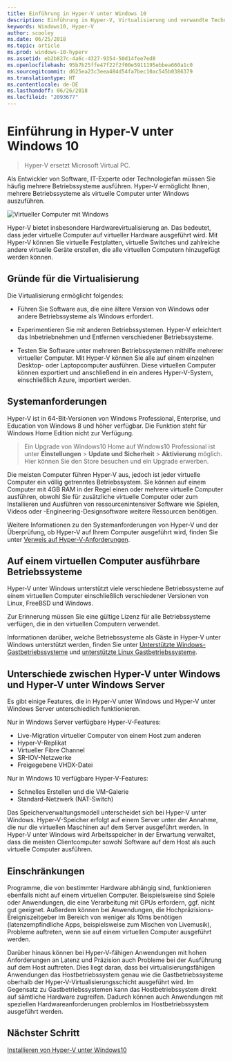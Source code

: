```yaml
---
title: Einführung in Hyper-V unter Windows 10
description: Einführung in Hyper-V, Virtualisierung und verwandte Technologien.
keywords: Windows10, Hyper-V
author: scooley
ms.date: 06/25/2018
ms.topic: article
ms.prod: windows-10-hyperv
ms.assetid: eb2b827c-4a6c-4327-9354-50d14fee7ed8
ms.openlocfilehash: 95b7b25ffe47f22f2f00e5911195ebbea660a1c0
ms.sourcegitcommit: d625ea23c3eea484d54fa7bec10ac545b0386379
ms.translationtype: HT
ms.contentlocale: de-DE
ms.lasthandoff: 06/26/2018
ms.locfileid: "2093677"
---
```

# <a name="introduction-to-hyper-v-on-windows-10"></a>Einführung in Hyper-V unter Windows 10

> Hyper-V ersetzt Microsoft Virtual PC.

Als Entwickler von Software, IT-Experte oder Technologiefan müssen Sie häufig mehrere Betriebssysteme ausführen. Hyper-V ermöglicht Ihnen, mehrere Betriebssysteme als virtuelle Computer unter Windows auszuführen.

![Virtueller Computer mit Windows](media/HyperVNesting.png)

Hyper-V bietet insbesondere Hardwarevirtualisierung an.  Das bedeutet, dass jeder virtuelle Computer auf virtueller Hardware ausgeführt wird.  Mit Hyper-V können Sie virtuelle Festplatten, virtuelle Switches und zahlreiche andere virtuelle Geräte erstellen, die alle virtuellen Computern hinzugefügt werden können.

## <a name="reasons-to-use-virtualization"></a>Gründe für die Virtualisierung

Die Virtualisierung ermöglicht folgendes:

* Führen Sie Software aus, die eine ältere Version von Windows oder andere Betriebssysteme als Windows erfordert.

* Experimentieren Sie mit anderen Betriebssystemen. Hyper-V erleichtert das Inbetriebnehmen und Entfernen verschiedener Betriebssysteme.

* Testen Sie Software unter mehreren Betriebssystemen mithilfe mehrerer virtueller Computer. Mit Hyper-V können Sie alle auf einem einzelnen Desktop- oder Laptopcomputer ausführen. Diese virtuellen Computer können exportiert und anschließend in ein anderes Hyper-V-System, einschließlich Azure, importiert werden.

## <a name="system-requirements"></a>Systemanforderungen

Hyper-V ist in 64-Bit-Versionen von Windows Professional, Enterprise, und Education von Windows 8 und höher verfügbar.  Die Funktion steht für Windows Home Edition nicht zur Verfügung.

> Ein Upgrade von Windows10 Home auf Windows10 Professional ist unter **Einstellungen** > **Update und Sicherheit** > **Aktivierung** möglich. Hier können Sie den Store besuchen und ein Upgrade erwerben.

Die meisten Computer führen Hyper-V aus, jedoch ist jeder virtuelle Computer ein völlig getrenntes Betriebssystem.  Sie können auf einem Computer mit 4GB RAM in der Regel einen oder mehrere virtuelle Computer ausführen, obwohl Sie für zusätzliche virtuelle Computer oder zum Installieren und Ausführen von ressourcenintensiver Software wie Spielen, Videos oder -Engineering-Designsoftware weitere Ressourcen benötigen.

Weitere Informationen zu den Systemanforderungen von Hyper-V und der Überprüfung, ob Hyper-V auf Ihrem Computer ausgeführt wird, finden Sie unter [Verweis auf Hyper-V‑Anforderungen](..\reference\hyper-v-requirements.md).

## <a name="operating-systems-you-can-run-in-a-virtual-machine"></a>Auf einem virtuellen Computer ausführbare Betriebssysteme

Hyper-V unter Windows unterstützt viele verschiedene Betriebssysteme auf einem virtuellen Computer einschließlich verschiedener Versionen von Linux, FreeBSD und Windows.

Zur Erinnerung müssen Sie eine gültige Lizenz für alle Betriebssysteme verfügen, die in den virtuellen Computern verwendet.

Informationen darüber, welche Betriebssysteme als Gäste in Hyper-V unter Windows unterstützt werden, finden Sie unter [Unterstützte Windows-Gastbetriebssysteme](supported-guest-os.md) und [unterstützte Linux Gastbetriebssysteme](https://technet.microsoft.com/library/dn531030.aspx).

## <a name="differences-between-hyper-v-on-windows-and-hyper-v-on-windows-server"></a>Unterschiede zwischen Hyper-V unter Windows und Hyper-V unter Windows Server

Es gibt einige Features, die in Hyper-V unter Windows und Hyper-V unter Windows Server unterschiedlich funktionieren.

Nur in Windows Server verfügbare Hyper-V-Features:

* Live-Migration virtueller Computer von einem Host zum anderen
* Hyper-V-Replikat
* Virtueller Fibre Channel
* SR-IOV-Netzwerke
* Freigegebene VHDX-Datei

Nur in Windows 10 verfügbare Hyper-V-Features:

* Schnelles Erstellen und die VM-Galerie
* Standard-Netzwerk (NAT-Switch)

Das Speicherverwaltungsmodell unterscheidet sich bei Hyper-V unter Windows. Hyper-V-Speicher erfolgt auf einem Server unter der Annahme, die nur die virtuellen Maschinen auf dem Server ausgeführt werden. In Hyper-V unter Windows wird Arbeitsspeicher in der Erwartung verwaltet, dass die meisten Clientcomputer sowohl Software auf dem Host als auch virtuelle Computer ausführen.

## <a name="limitations"></a>Einschränkungen

Programme, die von bestimmter Hardware abhängig sind, funktionieren ebenfalls nicht auf einem virtuellen Computer. Beispielsweise sind Spiele oder Anwendungen, die eine Verarbeitung mit GPUs erfordern, ggf. nicht gut geeignet. Außerdem können bei Anwendungen, die Hochpräzisions-Ereigniszeitgeber im Bereich von weniger als 10ms benötigen (latenzempfindliche Apps, beispielsweise zum Mischen von Livemusik), Probleme auftreten, wenn sie auf einem virtuellen Computer ausgeführt werden.

Darüber hinaus können bei Hyper-V-fähigen Anwendungen mit hohen Anforderungen an Latenz und Präzision auch Probleme bei der Ausführung auf dem Host auftreten.  Dies liegt daran, dass bei virtualisierungsfähigen Anwendungen das Hostbetriebssystem genau wie die Gastbetriebssysteme oberhalb der Hyper-V-Virtualisierungsschicht ausgeführt wird. Im Gegensatz zu Gastbetriebssystemen kann das Hostbetriebssystem direkt auf sämtliche Hardware zugreifen. Dadurch können auch Anwendungen mit speziellen Hardwareanforderungen problemlos im Hostbetriebssystem ausgeführt werden.

## <a name="next-step"></a>Nächster Schritt

[Installieren von Hyper-V unter Windows10](..\quick-start\enable-hyper-v.md)
